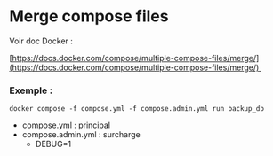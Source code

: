 # Merge compose files
Voir doc Docker :

[https://docs.docker.com/compose/multiple-compose-files/merge/](https://docs.docker.com/compose/multiple-compose-files/merge/) 

### Exemple :

```text-x-dockerfile
docker compose -f compose.yml -f compose.admin.yml run backup_db
```

*   compose.yml : principal
*   compose.admin.yml : surcharge
    *   DEBUG=1
